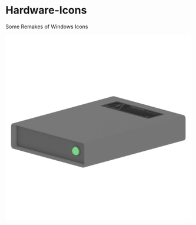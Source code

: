 # Hardware-Icons
Some Remakes of Windows Icons

![alt text](https://github.com/l30zmine/hardware-icons/blob/main/hdd/hdd_512.png?raw=true)
